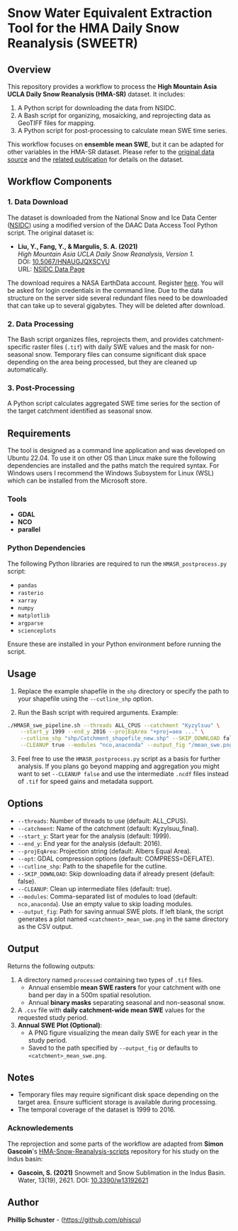 # Snow Water Equivalent Extraction Tool for the HMA Daily Snow Reanalysis (SWEETR)

## Overview

This repository provides a workflow to process the **High Mountain Asia UCLA Daily Snow Reanalysis (HMA-SR)** dataset. It includes:
1. A Python script for downloading the data from NSIDC.
2. A Bash script for organizing, mosaicking, and reprojecting data as GeoTIFF files for mapping.
3. A Python script for post-processing to calculate mean SWE time series.

This workflow focuses on **ensemble mean SWE**, but it can be adapted for other variables in the HMA-SR dataset. Please refer to the [original data source](https://nsidc.org/data/HMA_SR_D/versions/1) and the [related publication](https://doi.org/10.1029/2022GL100082) for details on the dataset.

## Workflow Components

### 1. **Data Download**
The dataset is downloaded from the National Snow and Ice Data Center ([NSIDC](https://nsidc.org/home)) using a modified version of the DAAC Data Access Tool Python script. The original dataset is:
- **Liu, Y., Fang, Y., & Margulis, S. A. (2021)**  
  _High Mountain Asia UCLA Daily Snow Reanalysis, Version 1._  
  DOI: [10.5067/HNAUGJQXSCVU](https://doi.org/10.5067/HNAUGJQXSCVU)  
  URL: [NSIDC Data Page](https://nsidc.org/data/HMA_SR_D/versions/1)

The download requires a NASA EarthData account. Register [here](https://urs.earthdata.nasa.gov/users/new). You will be asked for login credentials in the command line.
Due to the data structure on the server side several redundant files need to be downloaded that can take up to several gigabytes. They will be deleted after download.

### 2. **Data Processing**
The Bash script organizes files, reprojects them, and provides catchment-specific raster files (`.tif`) with daily SWE values and the mask for non-seasonal snow. Temporary files can consume significant disk space depending on the area being processed, but they are cleaned up automatically.

### 3. **Post-Processing**
A Python script calculates aggregated SWE time series for the section of the target catchment identified as seasonal snow.

## Requirements
The tool is designed as a command line application and was developed on Ubuntu 22.04. To use it on other OS than Linux make sure the following dependencies are installed and the paths match the required syntax. For Windows users I recommend the Windows Subsystem for Linux (WSL) which can be installed from the Microsoft store.

### Tools
- **GDAL**
- **NCO**
- **parallel**

### Python Dependencies
The following Python libraries are required to run the `HMASR_postprocess.py` script:
- `pandas`
- `rasterio`
- `xarray`
- `numpy`
- `matplotlib`
- `argparse`
- `scienceplots`

Ensure these are installed in your Python environment before running the script.

## Usage

1. Replace the example shapefile in the `shp` directory or specify the path to your shapefile using the `--cutline_shp` option.

2. Run the Bash script with required arguments. Example:
```bash
./HMASR_swe_pipeline.sh --threads ALL_CPUS --catchment "Kyzylsuu" \
    --start_y 1999 --end_y 2016 --projEqArea "+proj=aea ..." \
    --cutline_shp "shp/Catchment_shapefile_new.shp" --SKIP_DOWNLOAD false \
    --CLEANUP true --modules "nco,anaconda" --output_fig "/mean_swe.png"
```
3. Feel free to use the `HMASR_postprocess.py` script as a basis for further analysis. If you plans go beyond mapping and aggregation you might want to set `--CLEANUP false` and use the intermediate `.ncdf` files instead of `.tif` for speed gains and metadata support.

## Options

- `--threads`: Number of threads to use (default: ALL_CPUS).
- `--catchment`: Name of the catchment (default: Kyzylsuu_final).
- `--start_y`: Start year for the analysis (default: 1999).
- `--end_y`: End year for the analysis (default: 2016).
- `--projEqArea`: Projection string (default: Albers Equal Area).
- `--opt`: GDAL compression options (default: COMPRESS=DEFLATE).
- `--cutline_shp`: Path to the shapefile for the cutline.
- `--SKIP_DOWNLOAD`: Skip downloading data if already present (default: false).
- `--CLEANUP`: Clean up intermediate files (default: true).
- `--modules`: Comma-separated list of modules to load (default: `nco,anaconda`). Use an empty value to skip loading modules.
- `--output_fig`: Path for saving annual SWE plots. If left blank, the script generates a plot named `<catchment>_mean_swe.png` in the same directory as the CSV output.

## Output

Returns the following outputs:
1. A directory named `processed` containing two types of `.tif` files.
   - Annual ensemble **mean SWE rasters** for your catchment with one band per day in a 500m spatial resolution.
   - Annual **binary masks** separating seasonal and non-seasonal snow.
2. A `.csv` file with **daily catchment-wide mean SWE** values for the requested study period.
3. **Annual SWE Plot (Optional)**:
   - A PNG figure visualizing the mean daily SWE for each year in the study period.
   - Saved to the path specified by `--output_fig` or defaults to `<catchment>_mean_swe.png`.

## Notes

- Temporary files may require significant disk space depending on the target area. Ensure sufficient storage is available during processing.
- The temporal coverage of the dataset is 1999 to 2016.

### Acknowledements
The reprojection and some parts of the workflow are adapted from **Simon Gascoin**'s [HMA-Snow-Reanalysis-scripts](https://github.com/sgascoin/HMA-Snow-Reanalysis-scripts) repository for his study on the Indus basin:
  - **Gascoin, S. (2021)** Snowmelt and Snow Sublimation in the Indus Basin. Water, 13(19), 2621. DOI: [10.3390/w13192621](https://doi.org/10.3390/w13192621)
  
## Author
**Phillip Schuster** - (https://github.com/phiscu)
